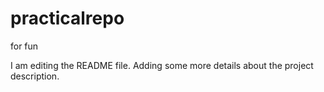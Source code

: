 # practicalrepo
for fun

I am editing the README file. Adding some more details about the project description.
